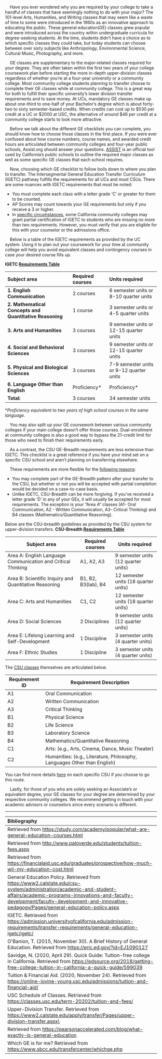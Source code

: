 &nbsp;&nbsp;&nbsp;&nbsp;Have you ever wondered why you are required by your college to take a handful of classes that have seemingly nothing to do with your major? The 101-level Arts, Humanities, and Writing classes that may seem like a waste of time to some were introduced in the 1960s as an innovative approach to educating the public. These general education(GE) classes grew popular and were introduced across the country within undergraduate curricula for degree-seeking students. At the time, students didn’t have a choice as to which specific classes they could take, but today students can choose between over sixty subjects like Anthropology, Environmental Science, Cultural Music, Photography, and more.

&nbsp;&nbsp;&nbsp;&nbsp;GE classes are supplementary to the major-related classes required for your degree. They are often taken within the first two years of your college coursework plan before starting the more in-depth upper-division classes regardless of whether you’re at a four-year university or a community college. Most community college students planning to transfer choose to complete their GE classes while at community college. This is a great way for both to fulfill their specific university’s lower division transfer requirements and to save money. At UCs, mandatory GE classes make up about one-third to one-half of your Bachelor’s degree which is about forty-two to sixty semester-based credits. When credits can cost up to $530 per credit at a UC or $2000 at USC, the alternative of around $46 per credit at a community college starts to look more attractive.

&nbsp;&nbsp;&nbsp;&nbsp;Before we talk about the different GE checklists you can complete, you should know how to choose those classes in the first place. If you were ever confused about how course numbers, course names, and awarded credit hours are articulated between community colleges and four-year public schools, Assist.org should answer your questions. [ASSIST](http://assist.org "ASSIST") is an official tool used by California’s public schools to outline the required major classes as well as some specific GE classes that each school requires.

&nbsp;&nbsp;&nbsp;&nbsp;Now, choosing which GE checklist to follow boils down to where you plan to transfer. The Intersegmental General Education Transfer Curriculum (IGETC) pathway fulfills the requirements for all UCs and most CSUs. There are some nuances with IGETC requirements that must be noted:
- You must complete each class with a letter grade ‘C’ or greater for them to be counted.
- AP Scores may count towards your GE requirements but only if you receive a 3 or higher.
- In [specific circumstances](https://admission.universityofcalifornia.edu/admission-requirements/transfer-requirements/general-education-igetc/igetc/ "specific circumstances"), some California community colleges may grant partial certification of IGETC to students who are missing no more than two requirements. However, you must verify that you are eligible for this with your counselor or the admissions office.

&nbsp;&nbsp;&nbsp;&nbsp;Below is a table of the IGETC requirements as provided by the UC system. Using it to plan out your coursework for your time at community college will help you avoid equivalent classes and contingency courses in case your desired course fills up. 

**IGETC [Requirements Table](https://admission.universityofcalifornia.edu/admission-requirements/transfer-requirements/general-education-igetc/igetc/ "Requirements Table")**

| Subject area  | Required courses  | Units required |
| :------------ |:---------------| :-----|
|**1. English Communication**|2 courses|6 semester units or 8-10 quarter units|
|**2. Mathematical Concepts and Quantitative Reasoning**|1 course|3 semester units or 4-5 quarter units|
|**3. Arts and Humanities**|3 courses|9 semester units or 12-15 quarter units|
|**4. Social and Behavioral Sciences**|3 courses|9 semester units or 12-15 quarter units|
|**5. Physical and Biological Sciences**|3 courses|7-9 semester units or 9-12 quarter units|
|**6. Language Other than English**|Proficiency*|Proficiency*|
|**Total:**|3 courses|34 semester units|


**Proficiency equivalent to two years of high school courses in the same language.*

&nbsp;&nbsp;&nbsp;&nbsp;You may also split up your GE coursework between various community colleges if your main college doesn’t offer those courses. Dual-enrollment at community colleges is also a good way to bypass the 21-credit limit for those who need to finish their requirements early.

&nbsp;&nbsp;&nbsp;&nbsp;As a contrast,  the CSU GE-Breadth requirements are less extensive than IGETC. This checklist is a great reference if you have your mind set on a specific CSU school and aren’t planning on transferring elsewhere. 

&nbsp;&nbsp;&nbsp;&nbsp;These requirements are more flexible for the [following reasons](https://www.sbcc.edu/transfercenter/whichge.php "following reasons"):
- You may complete part of the GE-Breadth pattern after your transfer to the CSU, but whether or not you will be accepted with partial completion would be decided on a case-to-case basis.
- Unlike IGETC, CSU-Breadth can be more forgiving. If you’ve received a letter grade ‘D’ in any of your GEs, it will usually be accepted for most requirements. The exception is your “Area A” classes (A1- Oral Communication, A2 - Written Communication, A3- Critical Thinking) and B4 classes (Mathematics/Quantitative Reasoning).


Below are the CSU-breadth guidelines as provided by the CSU system for upper-division transfers.
**CSU-Breadth [Requirements Table](https://www2.calstate.edu/csu-system/administration/academic-and-student-affairs/academic-programs-innovations-and-faculty-development/faculty-development-and-innovative-pedagogy/Pages/general-education-policy.aspx "Requirements Table")**

| Subject area | Required courses | Units required |
|-|-|-|
| Area A: English Language Communication and Critical Thinking | A1, A2, A3 | 9 semester units (12 quarter units) |
| Area B: Scientific Inquiry and Quantitative Reasoning | B1, B2, B3(lab), B4 | 12 semester units (18 quarter units) |
| Area C: Arts and Humanities | C1, C2 | 12 semester units (18 quarter units) |
| Area D: Social Sciences | 2 Disciplines | 9 semester units (12 quarter units) |
| Area E: Lifelong Learning and Self-Development | 1 Discipline | 3 semester units (4 quarter units) |
| Area F: Ethnic Studies | 1 Discipline | 3 semester units (4 quarter units) |

The [CSU classes](https://www2.calstate.edu/csu-system/administration/academic-and-student-affairs/academic-programs-innovations-and-faculty-development/faculty-development-and-innovative-pedagogy/Pages/general-education-policy.aspx "CSU classes") themselves are articulated below.

| Requirement ID | Requirement Description |
|-|-|
| A1 | Oral Communication |
| A2 | Written Communication |
| A3 | Critical Thinking |
| B1 | Physical Science |
| B2 | Life Science |
| B3 | Laboratory Science |
| B4 | Mathematics/Quantitative Reasoning |
| C1 | Arts: (e.g., Arts, Cinema, Dance, Music Theater) |
| C2 | Humanities: (e.g., Literature, Philosophy, Languages Other than English) |

You can find more details [here](https://www2.calstate.edu/csu-system/administration/academic-and-student-affairs/academic-programs-innovations-and-faculty-development/faculty-development-and-innovative-pedagogy/Pages/general-education-policy.aspx "here") on each specific CSU if you choose to go this route.

&nbsp;&nbsp;&nbsp;&nbsp;Lastly, for those of you who are solely seeking an Associate’s or equivalent degree, your GE classes for your degree are determined by your respective community colleges. We recommend getting in touch with your academic advisors or counselors since every scenario is different.


---


| Bibliography  |
| :------------ |
| Retrieved from https://study.com/academy/popular/what-are-general-education-courses.html |
| Retrieved from http://www.paloverde.edu/students/tuition-fees.aspx |
| Retrieved from https://financialaid.usc.edu/graduates/prospective/how-much-wil-my-education-cost.html |
| General Education Policy. Retrieved from https://www2.calstate.edu/csu-system/administration/academic-and-student-affairs/academic-programs-innovations-and-faculty-development/faculty-development-and-innovative-pedagogy/Pages/general-education-policy.aspx |
| IGETC. Retrieved from https://admission.universityofcalifornia.edu/admission-requirements/transfer-requirements/general-education-igetc/igetc/ |
| O'Banion, T. (2015, November 30). A Brief History of General Education. Retrieved from https://eric.ed.gov/?id=EJ1090127 |
| Savidge, N. (2020, April 29). Quick Guide: Tuition-free college in California. Retrieved from https://edsource.org/2018/getting-free-college-tuition-in-california-a-quick-guide/599039 |
| Tuition &amp; Financial Aid. (2020, November 24). Retrieved from https://online-iovine-young.usc.edu/admissions/tuition-and-financial-aid/ |
| USC Schedule of Classes. Retrieved from https://classes.usc.edu/term-20202/tuition-and-fees/ |
| Upper-Division Transfer. Retrieved from https://www2.calstate.edu/apply/transfer/Pages/upper-division-transfer.aspx\ |
| Retrieved from https://pearsonaccelerated.com/blog/what-exactly-is-general-education |
| Which GE is for me? Retrieved from https://www.sbcc.edu/transfercenter/whichge.php |
